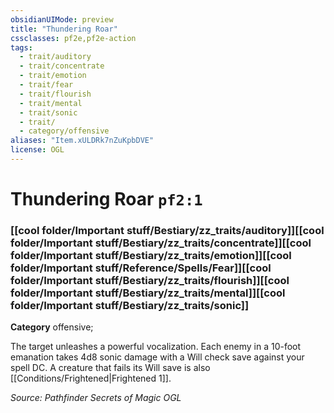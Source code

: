 ```yaml
---
obsidianUIMode: preview
title: "Thundering Roar"
cssclasses: pf2e,pf2e-action
tags:
  - trait/auditory
  - trait/concentrate
  - trait/emotion
  - trait/fear
  - trait/flourish
  - trait/mental
  - trait/sonic
  - trait/
  - category/offensive
aliases: "Item.xULDRk7nZuKpbDVE"
license: OGL
---
```

# Thundering Roar `pf2:1`

### [[cool folder/Important stuff/Bestiary/zz_traits/auditory]][[cool folder/Important stuff/Bestiary/zz_traits/concentrate]][[cool folder/Important stuff/Bestiary/zz_traits/emotion]][[cool folder/Important stuff/Reference/Spells/Fear]][[cool folder/Important stuff/Bestiary/zz_traits/flourish]][[cool folder/Important stuff/Bestiary/zz_traits/mental]][[cool folder/Important stuff/Bestiary/zz_traits/sonic]]

**Category** offensive; 




The target unleashes a powerful vocalization. Each enemy in a 10-foot emanation takes 4d8 sonic damage with a Will check save against your spell DC. A creature that fails its Will save is also [[Conditions/Frightened|Frightened 1]].

*Source: Pathfinder Secrets of Magic*
*OGL*